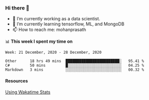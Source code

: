 ### Hi there 👋

- 🔭 I’m currently working as a data scientist.
- 🌱 I’m currently learning tensorflow, ML, and MongoDB
- 📫 How to reach me: mohanprasath

📊 **This week I spent my time on**
<!--START_SECTION:waka-->
```text
Week: 21 December, 2020 - 28 December, 2020

Other      18 hrs 49 mins  ████████████████████████░   95.41 % 
C#         50 mins         █░░░░░░░░░░░░░░░░░░░░░░░░   04.25 % 
Markdown   3 mins          ░░░░░░░░░░░░░░░░░░░░░░░░░   00.32 % 
```
<!--END_SECTION:waka-->

#### Resources
[Using Wakatime Stats](https://github.com/marketplace/actions/waka-readme)
